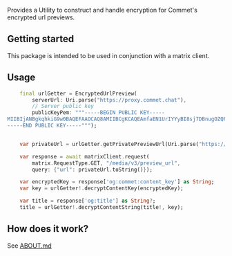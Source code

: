 Provides a Utility to construct and handle encryption for Commet's encrypted url previews.

## Getting started

This package is intended to be used in conjunction with a matrix client. 

## Usage

```dart
    final urlGetter = EncryptedUrlPreview(
        serverUrl: Uri.parse("https://proxy.commet.chat"),
        // Server public key
        publicKeyPem: """-----BEGIN PUBLIC KEY-----
MIIBIjANBgkqhkiG9w0BAQEFAAOCAQ8AMIIBCgKCAQEAmfaEN1UrIYYyBI8sj7DBnugOZQPM1DvHj88cAooH/KYw4spB/iN7WcETneDIXRoARYkBb03gsOrFvgIZImCqn2Fc2rrYvY+TYN9bGFefhKyKN7uCj+C15vB+xzEbDeV0a2POkz5hfi4S31qM5YHLnYDF+dUfiiL1amQ6BOnHOinDuaz/uXf6qgRz9eQSrsx6A+B06Ol9m1j6n5JrgNU0dUanXK/CMk45ybs55MB/wuu8v/UYdFd6aTQA3ctdJmyIlDbsR8jZeJg5NwSko8YKEmm6lT1/gY+7jxcZG/3pwDuVCmyZcorkzry9/s90o3wp0zO0NKxMiXPflPBxKRQgpwIDAQAB
-----END PUBLIC KEY-----""");


    var privateUrl = urlGetter.getPrivatePreviewUrl(Uri.parse("https://youtu.be/D6SeNBm_US8"));

    var response = await matrixClient.request(
        matrix.RequestType.GET, "/media/v3/preview_url",
        query: {"url": privateUrl.toString()});

    var encryptedKey = response['og:commet:content_key'] as String;
    var key = urlGetter!.decryptContentKey(encryptedKey);

    var title = response['og:title'] as String?;
    title = urlGetter!.decryptContentString(title!, key);
```

## How does it work?
See [ABOUT.md](ABOUT.md)


